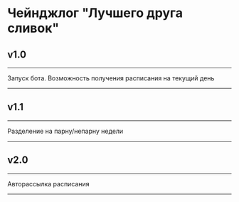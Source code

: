 # Чейнджлог "Лучшего друга сливок"

## **v1.0**

-----

Запуск бота. Возможность получения расписания на текущий день

-----

## **v1.1**

-----

Разделение на парну/непарну недели

-----

## **v2.0**

-----

Авторассылка расписания

-----
